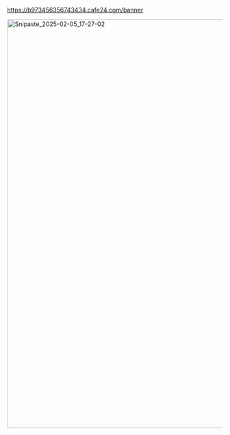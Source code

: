 
https://b973456356743434.cafe24.com/banner


<img width="953" alt="Snipaste_2025-02-05_17-27-02" src="https://github.com/user-attachments/assets/2786c9dd-d5ba-450d-bb30-d6ce54f4882d" />
